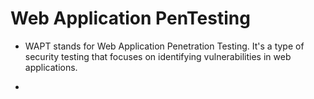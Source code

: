 # Web Application PenTesting
- WAPT stands for Web Application Penetration Testing. It's a type of security testing that focuses on identifying vulnerabilities in web applications.

- 
